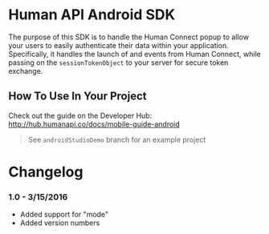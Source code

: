 # Human API Android SDK
The purpose of this SDK is to handle the Human Connect popup to allow your users to easily authenticate their data within your application. Specifically, it handles the launch of and events from Human Connect, while passing on the `sessionTokenObject` to your server for secure token exchange.


## How To Use In Your Project

Check out the guide on the Developer Hub: http://hub.humanapi.co/docs/mobile-guide-android

>See `androidStudioDemo` branch for an example project

# Changelog
### 1.0 - 3/15/2016

* Added support for "mode"
* Added version numbers

